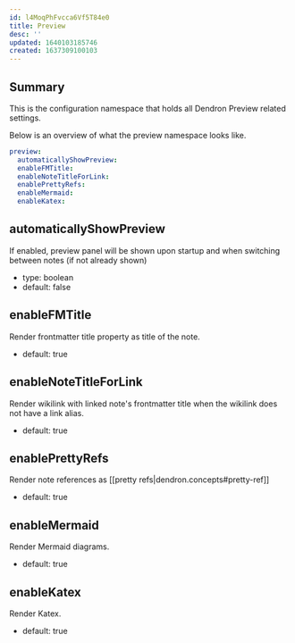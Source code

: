 ```yaml
---
id: l4MoqPhFvcca6Vf5T84e0
title: Preview
desc: ''
updated: 1640103185746
created: 1637309100103
---
```


## Summary

This is the configuration namespace that holds all Dendron Preview related settings.

Below is an overview of what the preview namespace looks like.

```yml
preview:
  automaticallyShowPreview:
  enableFMTitle:
  enableNoteTitleForLink:
  enablePrettyRefs:
  enableMermaid:
  enableKatex:
```

## automaticallyShowPreview
If enabled, preview panel will be shown upon startup and when switching between notes (if not already shown)

- type: boolean
- default: false

## enableFMTitle
Render frontmatter title property as title of the note.

- default: true

## enableNoteTitleForLink
Render wikilink with linked note's frontmatter title when the wikilink does not have a link alias.

- default: true

## enablePrettyRefs
Render note references as [[pretty refs|dendron.concepts#pretty-ref]]

- default: true

## enableMermaid
Render Mermaid diagrams.

- default: true

## enableKatex
Render Katex.

- default: true
